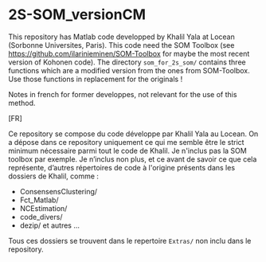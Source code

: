 # 2S-SOM_versionCM

This repository has Matlab code developped by Khalil Yala at Locean
(Sorbonne Universites, Paris).  This code need the SOM Toolbox (see
https://github.com/ilarinieminen/SOM-Toolbox for maybe the most recent
version of Kohonen code).  The directory `som_for_2s_som/` contains
three functions which are a modified version from the ones from
SOM-Toolbox.  Use those functions in replacement for the originals !


Notes in french for former developpes, not relevant for the use of
this method.

[FR]

Ce repository se compose du code développe par Khalil Yala au Locean.
On a dépose dans ce repository uniquement ce qui me semble être le
strict minimum nécessaire parmi tout le code de Khalil.  Je n'inclus
pas la SOM toolbox par exemple.  Je n’inclus non plus, et ce avant de
savoir ce que cela représente, d’autres répertoires de code à
l'origine présents dans les dossiers de Khalil, comme :

 - ConsensensClustering/
 - Fct_Matlab/
 - NCEstimation/
 - code_divers/
 - dezip/
et autres ...

Tous ces dossiers se trouvent dans le repertoire `Extras/` non inclu dans le
repository.
